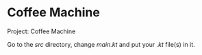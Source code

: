 # Coffee Machine

Project: Coffee Machine

Go to the *src* directory, change *main.kt* and put your *.kt* file(s) in it.
